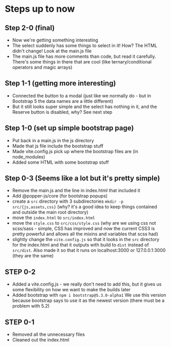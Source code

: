# Steps up to now
## Step 2-0 (final)
- Now we're getting something interesting
- The select suddenly has some things to select in it! How? The HTML didn't change! Look at the main.js file
- The main.js file has more comments than code, but read it carefully. There's some things in there that are cool (like ternary/conditional operators and magic arrays)

## Step 1-1 (getting more interesting)
- Connected the button to a modal (just like we normally do - but in Bootstrap 5 the data names are a little different)
- But it still looks super simple and the select has nothing in it, and the Reserve button is disabled, why? See next step

## Step 1-0 (set up simple bootstrap page)
- Put back in a main.js in the js directory
- Made that js file include the bootstrap stuff
- Made vite.config.js pick up where the bootstrap files are (in node_modules)
- Added some HTML with some bootstrap stuff

## Step 0-3 (Seems like a lot but it's pretty simple)
- Remove the main.js and the line in index.html that included it
- Add @popper-js/core (for bootstrap popups)
- create a `src` directory with 3 subdirectories `mkdir -p src/{js,assets,css}` (why? it's a good idea to keep things contained and outside the main root directory)
- move the `index.html` to `src/index.html`
- move the `style.css` to `src/css/style.css` (why are we using css not scss/sass - simple, CSS has improved and now the current CSS3 is pretty powerful and allows all the mixins and variables that scss had)
- slightly change the `vite.config.js` so that it looks in the `src` directory for the index.html and that it outputs with build to `dist` instead of `src/dist`. Also made it so that it runs on localhost:3000 or 127.0.0.1:3000 (they are the same)

## STEP 0-2
- Added a vite.config.js - we really don't need to add this, but it gives us some flexibility on how we want to make the builds later
- Added bootstrap with `npm i bootstrap@5.3.0-alpha1` We use this version because bootstrap says to use it as the newest version (there must be a problem with 5.2)

## STEP 0-1
- Removed all the unnecessary files
- Cleaned out the index.html
